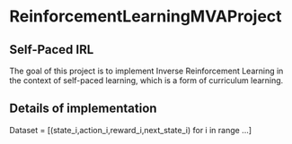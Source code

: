 # ReinforcementLearningMVAProject
## Self-Paced IRL

The goal of this project is to implement Inverse Reinforcement Learning in the context of self-paced learning, which is a form of curriculum learning.


## Details of implementation

Dataset = [(state_i,action_i,reward_i,next_state_i) for i in range ...]
